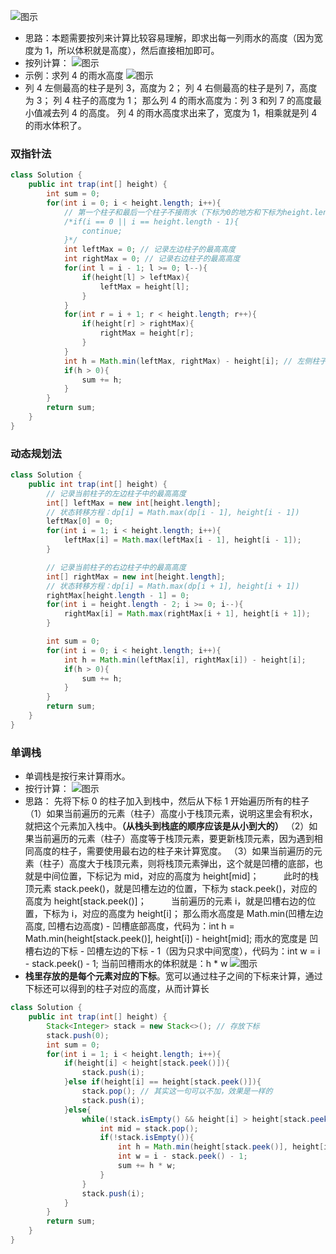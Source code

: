 

![图示](https://img-blog.csdnimg.cn/a87f119263c6421fb6fdf31da0ac0b78.png?x-oss-process=image/watermark,type_ZHJvaWRzYW5zZmFsbGJhY2s,shadow_50,text_Q1NETiBA5bSU5rOi5rOi5ZWK,size_18,color_FFFFFF,t_70,g_se,x_16)
* 思路：本题需要按列来计算比较容易理解，即求出每一列雨水的高度（因为宽度为 1，所以体积就是高度），然后直接相加即可。
* 按列计算：
![图示](https://img-blog.csdnimg.cn/34c3dd9c7d9a44c7abe7d7f8e6eec78a.jpg)
* 示例：求列 4 的雨水高度
![图示](https://img-blog.csdnimg.cn/354a812b8c444e2a9179f73a1c4d1423.jpg?x-oss-process=image/watermark,type_ZHJvaWRzYW5zZmFsbGJhY2s,shadow_50,text_Q1NETiBA5bSU5rOi5rOi5ZWK,size_18,color_FFFFFF,t_70,g_se,x_16)
* 列 4 左侧最高的柱子是列 3，高度为 2；
列 4 右侧最高的柱子是列 7，高度为 3；
列 4 柱子的高度为 1；
那么列 4 的雨水高度为：列 3 和列 7 的高度最小值减去列 4 的高度。
列 4 的雨水高度求出来了，宽度为 1，相乘就是列 4 的雨水体积了。
### 双指针法
```java
class Solution {
    public int trap(int[] height) {
        int sum = 0;
        for(int i = 0; i < height.length; i++){
            // 第一个柱子和最后一个柱子不接雨水（下标为0的地方和下标为height.length - 1的地方不会接雨水）
            /*if(i == 0 || i == height.length - 1){
                continue;
            }*/
            int leftMax = 0; // 记录左边柱子的最高高度
            int rightMax = 0; // 记录右边柱子的最高高度
            for(int l = i - 1; l >= 0; l--){
                if(height[l] > leftMax){
                    leftMax = height[l];
                }
            }
            for(int r = i + 1; r < height.length; r++){
                if(height[r] > rightMax){
                    rightMax = height[r];
                }
            }
            int h = Math.min(leftMax, rightMax) - height[i]; // 左侧柱子的最高高度和右侧柱子的最高高度的最小值 - 当前柱子的高度
            if(h > 0){
                sum += h;
            }
        }
        return sum;
    }
}
```
### 动态规划法
```java
class Solution {
    public int trap(int[] height) {
        // 记录当前柱子的左边柱子中的最高高度
        int[] leftMax = new int[height.length];
        // 状态转移方程：dp[i] = Math.max(dp[i - 1], height[i - 1])
        leftMax[0] = 0;
        for(int i = 1; i < height.length; i++){
            leftMax[i] = Math.max(leftMax[i - 1], height[i - 1]);
        }

        // 记录当前柱子的右边柱子中的最高高度
        int[] rightMax = new int[height.length];
        // 状态转移方程：dp[i] = Math.max(dp[i + 1], height[i + 1])
        rightMax[height.length - 1] = 0;
        for(int i = height.length - 2; i >= 0; i--){
            rightMax[i] = Math.max(rightMax[i + 1], height[i + 1]);
        }

        int sum = 0;
        for(int i = 0; i < height.length; i++){
            int h = Math.min(leftMax[i], rightMax[i]) - height[i];
            if(h > 0){
                sum += h;
            }
        }
        return sum;
    }
}
```
### 单调栈
* 单调栈是按行来计算雨水。
* 按行计算：
![图示](https://img-blog.csdnimg.cn/805fcb207b0f41fd81fba803a1aa34cb.png)
* 思路：
先将下标 0 的柱子加入到栈中，然后从下标 1 开始遍历所有的柱子
（1）如果当前遍历的元素（柱子）高度小于栈顶元素，说明这里会有积水，就把这个元素加入栈中。**（从栈头到栈底的顺序应该是从小到大的）**
（2）如果当前遍历的元素（柱子）高度等于栈顶元素，要更新栈顶元素，因为遇到相同高度的柱子，需要使用最右边的柱子来计算宽度。
（3）如果当前遍历的元素（柱子）高度大于栈顶元素，则将栈顶元素弹出，这个就是凹槽的底部，也就是中间位置，下标记为 mid，对应的高度为 height[mid]；
&nbsp;&nbsp;&nbsp;&nbsp;&nbsp;&nbsp;&nbsp;&nbsp;&nbsp;此时的栈顶元素 stack.peek()，就是凹槽左边的位置，下标为 stack.peek()，对应的高度为 height[stack.peek()]；
&nbsp;&nbsp;&nbsp;&nbsp;&nbsp;&nbsp;&nbsp;&nbsp;&nbsp;当前遍历的元素 i，就是凹槽右边的位置，下标为 i，对应的高度为 height[i]；
那么雨水高度是 Math.min(凹槽左边高度, 凹槽右边高度) - 凹槽底部高度，代码为：int h = Math.min(height[stack.peek()], height[i]) - height[mid];
雨水的宽度是 凹槽右边的下标 - 凹槽左边的下标 - 1（因为只求中间宽度），代码为：int w = i - stack.peek() - 1;
当前凹槽雨水的体积就是：h * w
![图示](https://img-blog.csdnimg.cn/12ff46f2677d4b02a549f00e9ff4caa1.png?x-oss-process=image/watermark,type_ZHJvaWRzYW5zZmFsbGJhY2s,shadow_50,text_Q1NETiBA5bSU5rOi5rOi5ZWK,size_14,color_FFFFFF,t_70,g_se,x_16)
* **栈里存放的是每个元素对应的下标**。宽可以通过柱子之间的下标来计算，通过下标还可以得到的柱子对应的高度，从而计算长
```java
class Solution {
    public int trap(int[] height) {
        Stack<Integer> stack = new Stack<>(); // 存放下标
        stack.push(0);
        int sum = 0;
        for(int i = 1; i < height.length; i++){
            if(height[i] < height[stack.peek()]){
                stack.push(i);
            }else if(height[i] == height[stack.peek()]){
                stack.pop(); // 其实这一句可以不加，效果是一样的
                stack.push(i);
            }else{
                while(!stack.isEmpty() && height[i] > height[stack.peek()]){
                    int mid = stack.pop();
                    if(!stack.isEmpty()){
                        int h = Math.min(height[stack.peek()], height[i]) - height[mid];
                        int w = i - stack.peek() - 1;
                        sum += h * w;
                    }
                }
                stack.push(i);
            }
        } 
        return sum;
    }
}
```